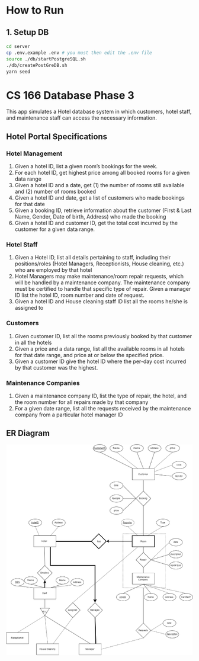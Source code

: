 # How to Run
## 1. Setup DB
```bash
cd server
cp .env.example .env # you must then edit the .env file
source ./db/startPostgreSQL.sh
./db/createPostGreDB.sh
yarn seed
```
# CS 166 Database Phase 3
This app simulates a Hotel database system in which customers, hotel staff, and
maintenance staff can access the necessary information.

## Hotel Portal Specifications
### Hotel Management
1. Given a hotel ID, list a given room’s bookings for the week.
2. For each hotel ID, get highest price among all booked rooms for a given data range
3. Given a hotel ID and a date, get (1) the number of rooms still available and (2) number of
rooms booked
4. Given a hotel ID and date, get a list of customers who made bookings for that date
5. Given a booking ID, retrieve information about the customer (First & Last Name, Gender,
Date of birth, Address) who made the booking
6. Given a hotel ID and customer ID, get the total cost incurred by the customer for a given
data range.

### Hotel Staff
1. Given a Hotel ID, list all details pertaining to staff, including their positions/roles (Hotel Managers, Receptionists, House cleaning, etc.) who are employed by that hotel
2. Hotel Managers may make maintenance/room repair requests, which will be handled by a maintenance company. The maintenance company must be certified to handle that specific type of repair. Given a manager ID list the hotel ID, room number and date of request.
3. Given a hotel ID and House cleaning staff ID list all the rooms he/she is assigned to

### Customers
1. Given customer ID, list all the rooms previously booked by that customer in all the hotels
2. Given a price and a data range, list all the available rooms in all hotels for that date range,
and price at or below the specified price.
3. Given a customer ID give the hotel ID where the per-day cost incurred by that customer
was the highest.

### Maintenance Companies
1. Given a maintenance company ID, list the type of repair, the hotel, and the room number for all repairs made by that company
2. For a given date range, list all the requests received by the maintenance company from a particular hotel manager ID

## ER Diagram
![ER Diagram](https://github.com/DevelopmentByDavid/database-project/blob/master/images/er-diagram.png?raw=true)
